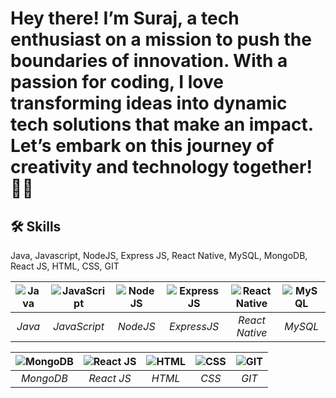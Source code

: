 #  Hey there! I’m Suraj, a tech enthusiast on a mission to push the boundaries of innovation. With a passion for coding, I love transforming ideas into dynamic tech solutions that make an impact. Let’s embark on this journey of creativity and technology together! 🙋‍♂️


## 🛠 Skills
Java, Javascript, NodeJS, Express JS,  React Native, MySQL, MongoDB, React JS, HTML, CSS, GIT



| ![Java](https://img.icons8.com/color/48/java-coffee-cup-logo--v1.png) | ![JavaScript](https://img.icons8.com/fluency/48/javascript.png) | ![NodeJS](https://img.icons8.com/color/48/nodejs.png) | ![ExpressJS](https://img.icons8.com/color/48/express-js.png) | ![React Native](https://img.icons8.com/color/48/react-native.png) | ![MySQL](https://img.icons8.com/external-tal-revivo-shadow-tal-revivo/48/external-mysql-an-open-source-relational-database-management-system-logo-shadow-tal-revivo.png) |
|:---:|:---:|:---:|:---:|:---:|:---:|
| *Java* | *JavaScript* | *NodeJS* | *ExpressJS* | *React Native* | *MySQL* |

| ![MongoDB](https://img.icons8.com/color/48/mongodb.png) | ![React JS](https://img.icons8.com/office/40/react.png) | ![HTML](https://img.icons8.com/color/48/html-5--v1.png) | ![CSS](https://img.icons8.com/fluency/48/css3.png) | ![GIT](https://img.icons8.com/color/48/git.png) |
|:---:|:---:|:---:|:---:|:---:|
| *MongoDB* | *React JS* | *HTML* | *CSS* | *GIT* |
